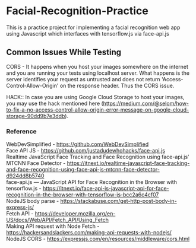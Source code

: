 # Facial-Recognition-Practice
This is a practice project for implementing a facial recognition web app using Javascript which interfaces with tensorflow.js via face-api.js

## Common Issues While Testing
CORS - It happens when you host your images somewhere on the internet and you are running your tests using localhost server. What happens is the server identifies your request as untrusted and does not return 'Access-Control-Allow-Origin' on the response header. Thus the CORS issue. 

HACK:: In case you are using Google Cloud Storage to host your images, you may use the hack mentioned here (https://medium.com/@selom/how-to-fix-a-no-access-control-allow-origin-error-message-on-google-cloud-storage-90dd9b7e3ddb).

### Reference
WebDevSimplified - https://github.com/WebDevSimplified  
Face API JS - https://github.com/justadudewhohacks/face-api.js  
Realtime JavaScript Face Tracking and Face Recognition using face-api.js’ MTCNN Face Detector - https://itnext.io/realtime-javascript-face-tracking-and-face-recognition-using-face-api-js-mtcnn-face-detector-d924dd8b5740  
face-api.js — JavaScript API for Face Recognition in the Browser with tensorflow.js - https://itnext.io/face-api-js-javascript-api-for-face-recognition-in-the-browser-with-tensorflow-js-bcc2a6c4cf07  
NodeJS body parse - https://stackabuse.com/get-http-post-body-in-express-js/  
Fetch API - https://developer.mozilla.org/en-US/docs/Web/API/Fetch_API/Using_Fetch  
Making API request with Node Fetch - https://hackersandslackers.com/making-api-requests-with-nodejs/  
NodeJS CORS - https://expressjs.com/en/resources/middleware/cors.html  
